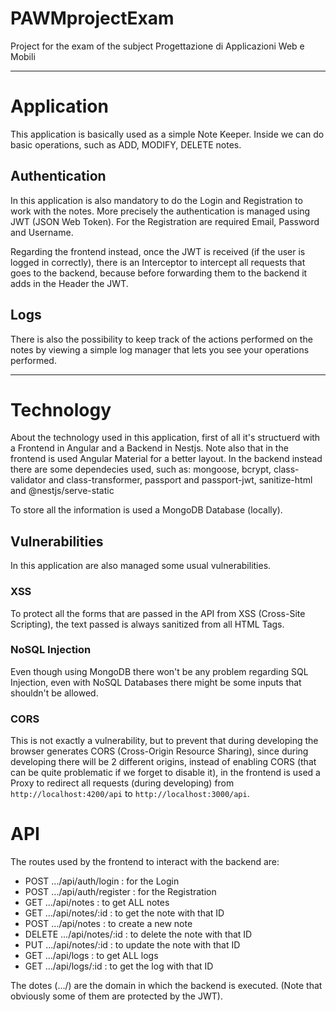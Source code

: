 # PAWMprojectExam

Project for the exam of the subject Progettazione di Applicazioni Web e Mobili

---

# Application

This application is basically used as a simple Note Keeper.
Inside we can do basic operations, such as ADD, MODIFY, DELETE notes.

## Authentication

In this application is also mandatory to do the Login and Registration to work with the notes.
More precisely the authentication is managed using JWT (JSON Web Token).
For the Registration are required Email, Password and Username.

Regarding the frontend instead, once the JWT is received (if the user is logged in correctly), there is an Interceptor to intercept all requests that goes to the backend, because before forwarding them to the backend it adds in the Header the JWT.

## Logs

There is also the possibility to keep track of the actions performed on the notes by viewing a simple log manager that lets you see your operations performed.

---

# Technology

About the technology used in this application, first of all it's structuerd with a Frontend in Angular and a Backend in Nestjs.
Note also that in the frontend is used Angular Material for a better layout.
In the backend instead there are some dependecies used, such as: mongoose, bcrypt, class-validator and class-transformer, passport and passport-jwt, sanitize-html and @nestjs/serve-static

To store all the information is used a MongoDB Database (locally).

## Vulnerabilities

In this application are also managed some usual vulnerabilities.

### XSS

To protect all the forms that are passed in the API from XSS (Cross-Site Scripting), the text passed is always sanitized from all HTML Tags.

### NoSQL Injection

Even though using MongoDB there won't be any problem regarding SQL Injection, even with NoSQL Databases there might be some inputs that shouldn't be allowed.

### CORS

This is not exactly a vulnerability, but to prevent that during developing the browser generates CORS (Cross-Origin Resource Sharing), since during developing there will be 2 different origins, instead of enabling CORS (that can be quite problematic if we forget to disable it), in the frontend is used a Proxy to redirect all requests (during developing) from `http://localhost:4200/api` to `http://localhost:3000/api`.

# API

The routes used by the frontend to interact with the backend are:

- POST .../api/auth/login : for the Login
- POST .../api/auth/register : for the Registration
- GET .../api/notes : to get ALL notes
- GET .../api/notes/:id : to get the note with that ID
- POST .../api/notes : to create a new note
- DELETE .../api/notes/:id : to delete the note with that ID
- PUT .../api/notes/:id : to update the note with that ID
- GET .../api/logs : to get ALL logs
- GET .../api/logs/:id : to get the log with that ID

The dotes (.../) are the domain in which the backend is executed.
(Note that obviously some of them are protected by the JWT).
